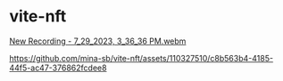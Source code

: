 # vite-nft

[New Recording - 7_29_2023, 3_36_36 PM.webm](https://github.com/mina-sb/vite-nft/assets/110327510/ea3658c2-1bf8-4867-8a6c-93a75c49d76f)




https://github.com/mina-sb/vite-nft/assets/110327510/c8b563b4-4185-44f5-ac47-376862fcdee8


